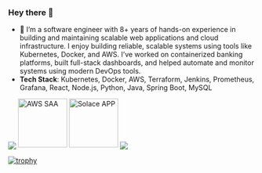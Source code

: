 ### Hey there 👋

- 🔭 I’m a software engineer with 8+ years of hands-on experience in building and maintaining scalable web applications and cloud infrastructure. I enjoy building reliable, scalable systems using tools like Kubernetes, Docker, and AWS. I’ve worked on containerized banking platforms, built full-stack dashboards, and helped automate and monitor systems using modern DevOps tools.
- **Tech Stack**: Kubernetes, Docker, AWS, Terraform, Jenkins, Prometheus, Grafana, React, Node.js, Python, Java, Spring Boot, MySQL

<span>
  <img align="center" src="https://github-readme-stats.vercel.app/api?username=mrvivektiwari&count_private=true&show_icons=true" />
</span>
<span>
  <a href="https://www.credly.com/badges/b118258c-2f14-4bd6-a444-e4285a1b7d9f/public_url" target="_blank"><img src="https://drive.google.com/thumbnail?id=1mujnoFAIrMNkrhMp8aUnbc8xBDJmvr7v" alt="AWS SAA" style="width:100px;height:100px;"></a>
  <a href="https://www.credly.com/badges/50ebe3be-3874-4182-aace-eb509bda3d7e/public_url" target="_blank"><img src="https://drive.google.com/thumbnail?id=1PdhOjVKcCXyA-LVeJ3GfHn7yFZRXf0YP" alt="Solace APP" style="width:100px;height:100px;"></a>
</span>
<span>
  <img align="center" src="https://github-readme-stats.vercel.app/api/top-langs/?username=mrvivektiwari&theme=&layout=compact" />
</span>

[![trophy](https://github-profile-trophy.vercel.app/?username=mrvivektiwari)](https://github.com/ryo-ma/github-profile-trophy)
